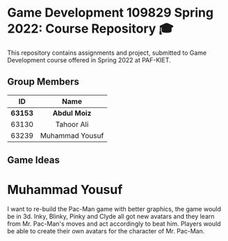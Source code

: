 # Game Development 109829 Spring 2022: Course Repository 🎓

This repository contains assignments and project, submitted to Game Development course offered in Spring 2022 at PAF-KIET.

## Group Members

| ID             | Name            |
|:--------------:|:---------------:|
|  **63153**     |  **Abdul Moiz** |
|  63130         |  Tahoor Ali     |
|  63239         |  Muhammad Yousuf|

## Game Ideas

# Muhammad Yousuf

I want to re-build the Pac-Man game with better graphics, the game would be in 3d. Inky, Blinky, Pinky and Clyde all got new avatars and they learn from Mr. Pac-Man's moves and act accordingly to beat him. Players would be able to create their own avatars for the character of Mr. Pac-Man.
